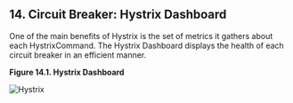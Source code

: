 ## 14. Circuit Breaker: Hystrix Dashboard

One of the main benefits of Hystrix is the set of metrics it gathers about each HystrixCommand. The Hystrix Dashboard displays the health of each circuit breaker in an efficient manner.

**Figure 14.1. Hystrix Dashboard** 

![Hystrix](https://www.docs4dev.com/images/94db1bb6-fc72-4927-89f3-3864267d5536.png)

